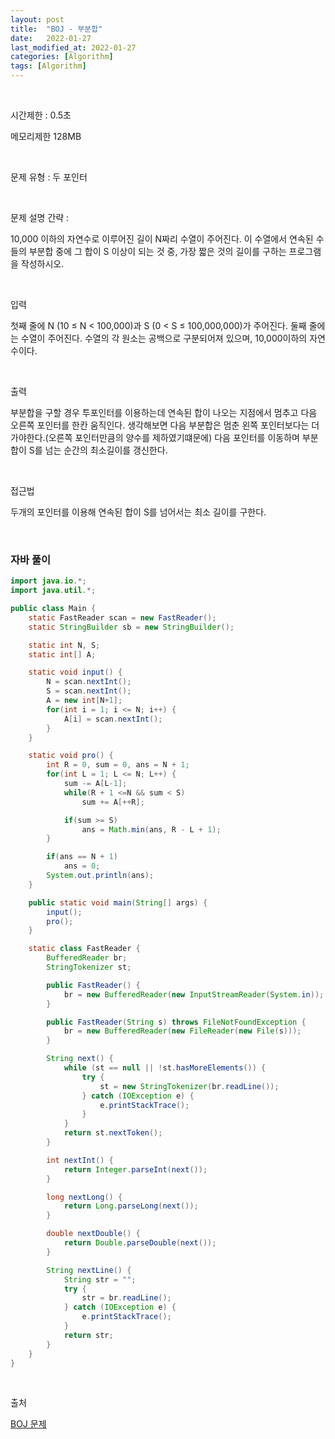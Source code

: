 ```yaml
---
layout: post
title:  "BOJ - 부분합"
date:   2022-01-27
last_modified_at: 2022-01-27
categories: [Algorithm]
tags: [Algorithm]
---
```


<br/>

시간제한 : 0.5초

메모리제한 128MB

<br/>

문제 유형 : 두 포인터

<br/>

문제 설명 간략 :    

10,000 이하의 자연수로 이루어진 길이 N짜리 수열이 주어진다.
이 수열에서 연속된 수들의 부분합 중에 그 합이 S 이상이 되는 것 중,
가장 짧은 것의 길이를 구하는 프로그램을 작성하시오.


<br/>

입력

첫째 줄에 N (10 ≤ N < 100,000)과 S (0 < S ≤ 100,000,000)가 주어진다.
둘째 줄에는 수열이 주어진다. 수열의 각 원소는 공백으로 구분되어져 있으며, 10,000이하의 자연수이다.



<br/>

출력

부분합을 구할 경우 투포인터를 이용하는데 연속된 합이 나오는 지점에서 멈추고 다음 오른쪽 포인터를 
한칸 움직인다. 생각해보면 다음 부분합은 멈춘 왼쪽 포인터보다는 더 가야한다.(오른쪽 포인터만큼의 양수를 제하였기떄문에)
다음 포인터를 이동하며 부분합이 S를 넘는 순간의 최소길이를 갱신한다.




<br/>
   
접근법

두개의 포인터를 이용해 연속된 합이 S를 넘어서는 최소 길이를 구한다.


<br/>

### 자바 풀이

```java
import java.io.*;
import java.util.*;

public class Main {
    static FastReader scan = new FastReader();
    static StringBuilder sb = new StringBuilder();

    static int N, S;
    static int[] A;

    static void input() {
        N = scan.nextInt();
        S = scan.nextInt();
        A = new int[N+1];
        for(int i = 1; i <= N; i++) {
            A[i] = scan.nextInt();
        }
    }

    static void pro() {
        int R = 0, sum = 0, ans = N + 1;
        for(int L = 1; L <= N; L++) {
            sum -= A[L-1];
            while(R + 1 <=N && sum < S)
                sum += A[++R];

            if(sum >= S)
                ans = Math.min(ans, R - L + 1);
        }

        if(ans == N + 1)
            ans = 0;
        System.out.println(ans);
    }

    public static void main(String[] args) {
        input();
        pro();
    }

    static class FastReader {
        BufferedReader br;
        StringTokenizer st;

        public FastReader() {
            br = new BufferedReader(new InputStreamReader(System.in));
        }

        public FastReader(String s) throws FileNotFoundException {
            br = new BufferedReader(new FileReader(new File(s)));
        }

        String next() {
            while (st == null || !st.hasMoreElements()) {
                try {
                    st = new StringTokenizer(br.readLine());
                } catch (IOException e) {
                    e.printStackTrace();
                }
            }
            return st.nextToken();
        }

        int nextInt() {
            return Integer.parseInt(next());
        }

        long nextLong() {
            return Long.parseLong(next());
        }

        double nextDouble() {
            return Double.parseDouble(next());
        }

        String nextLine() {
            String str = "";
            try {
                str = br.readLine();
            } catch (IOException e) {
                e.printStackTrace();
            }
            return str;
        }
    }
}

```

<br/>

출처

[BOJ 문제](https://www.acmicpc.net/problem/1806)